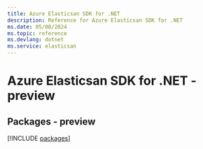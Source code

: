 ```yaml
---
title: Azure Elasticsan SDK for .NET
description: Reference for Azure Elasticsan SDK for .NET
ms.date: 05/08/2024
ms.topic: reference
ms.devlang: dotnet
ms.service: elasticsan
---
```

# Azure Elasticsan SDK for .NET - preview
## Packages - preview
[!INCLUDE [packages](elasticsan-index.md)]